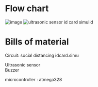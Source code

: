 # Flow chart
![image](https://user-images.githubusercontent.com/77101903/164726002-6a624267-5c71-4ddc-9f3c-2f60bfe59831.png)
![ultrasonic sensor id card simulid](https://user-images.githubusercontent.com/77101903/164744874-7ed1471f-89b9-456c-9d8c-b6f7cc864f6f.PNG)

# Bills of material
Circuit: social distancing idcard.simu<br/>

Ultrasonic sensor<br/>
Buzzer<br/>

microcontroller : atmega328<br/>

